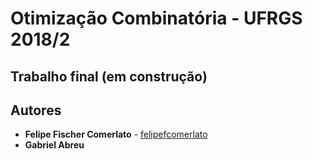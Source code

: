 # Otimização Combinatória - UFRGS 2018/2

## Trabalho final (em construção)

## Autores

* **Felipe Fischer Comerlato** - [felipefcomerlato](https://github.com/felipefcomerlato)
* **Gabriel Abreu**
